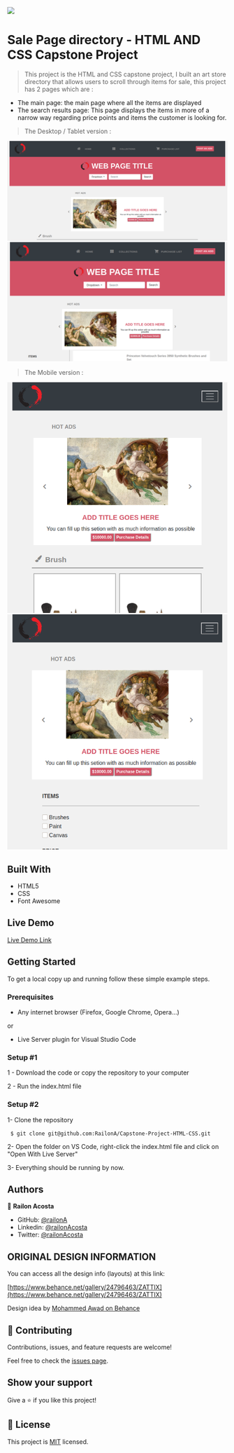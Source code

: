 
![](https://img.shields.io/badge/Microverse-blueviolet)

# Sale Page  directory - HTML AND CSS Capstone Project

> This project is the HTML and CSS capstone project, I built an art store  directory that allows users to scroll through items for sale, this project has 2 pages which are :

- The main page: the main page where all the items are displayed
- The search results page: This page displays the items in more of a narrow way regarding price points and items the customer is looking for. 


> The Desktop / Tablet version :
 
![screenshot](./assets/img/mainPage-D.png)
![screenshot](./assets/img/searchPage-D.png)



> The Mobile version :

![screenshot]( ./assets/img/mainPage-M.png )
![screenshot]( ./assets/img/searchPage-M.png )

## Built With

- HTML5
- CSS
- Font Awesome

## Live Demo

[Live Demo Link]( https://railona.github.io/Capstone-Project-HTML-CSS/ )



## Getting Started

To get a local copy up and running follow these simple example steps.

### Prerequisites

- Any internet browser (Firefox, Google Chrome, Opera...)

or 

- Live Server plugin for Visual Studio Code 

### Setup #1


1 - Download the code or copy the repository to your computer

2 - Run the index.html file


### Setup #2


1- Clone the repository
```
 $ git clone git@github.com:RailonA/Capstone-Project-HTML-CSS.git
```

2- Open the folder on VS Code, right-click the index.html file and click on "Open With Live Server"

3- Everything should be running by now. 

## Authors

👤 **Railon Acosta**

- GitHub: [@railonA](https://github.com/RailonA)
- Linkedin: [@railonAcosta](https://www.linkedin.com/in/railon-acosta-81265180/)
- Twitter: [@railonAcosta](https://twitter.com/RailonAcosta)


## ORIGINAL DESIGN INFORMATION
You can access all the design info (layouts) at this link:

[https://www.behance.net/gallery/24796463/ZATTIX](https://www.behance.net/gallery/24796463/ZATTIX)

Design idea by [Mohammed Awad on Behance](https://www.behance.net/M_Awad)

## 🤝 Contributing

Contributions, issues, and feature requests are welcome!

Feel free to check the [issues page](  https://github.com/RailonA/Capstone-Project-HTML-CSS/issues ).

## Show your support

Give a ⭐️ if you like this project!

## 📝 License

This project is [MIT](LICENSE) licensed.
